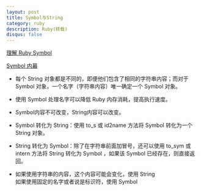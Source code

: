 ```yaml
---
layout: post
title: Symbol与String
category: ruby
description: Ruby(转载)
disqus: false
---
```


[理解 Ruby Symbol](http://www.ibm.com/developerworks/cn/opensource/os-cn-rubysbl/index.html)

[Symbol 内幕](http://www.ibm.com/developerworks/cn/opensource/os-cn-rubysbl2/index.html)   

* 每个 String 对象都是不同的，即便他们包含了相同的字符串内容；而对于 Symbol 对象，一个名字（字符串内容）唯一确定一个 Symbol 对象。
* 使用 Symbol 处理名字可以降低 Ruby 内存消耗，提高执行速度。   
* Symbol内容不可改变，String内容可以改变。

* Symbol 转化为 String：使用 to_s 或 id2name 方法将 Symbol 转化为一个 String 对象。
* String 转化为 Symbol：除了在字符串前面加冒号，还可以使用 to_sym 或 intern 方法将 String 转化为 Symbol ，如果该 Symbol 已经存在，则直接返回。

* 如果使用字符串的内容，这个内容可能会变化，使用 String   
  如果使用固定的名字或者说是标识符，使用 Symbol   